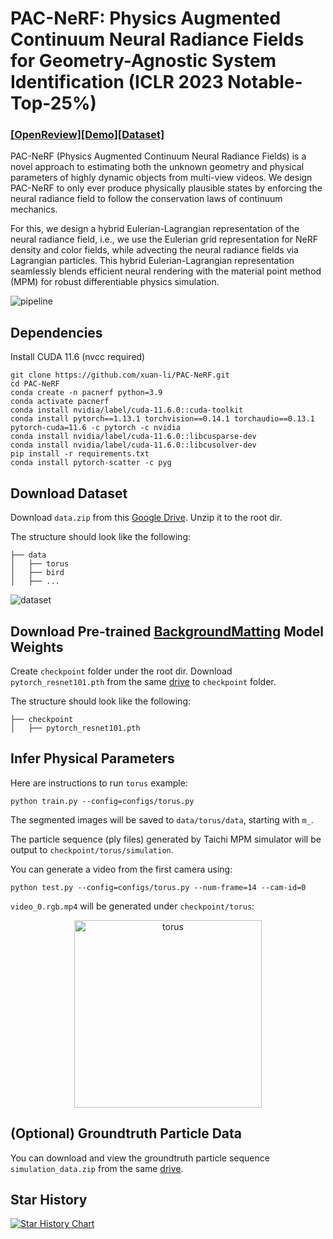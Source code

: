 # PAC-NeRF: Physics Augmented Continuum Neural Radiance Fields for Geometry-Agnostic System Identification (ICLR 2023 Notable-Top-25%)
### [[OpenReview]](https://openreview.net/forum?id=tVkrbkz42vc)[[Demo]](https://xuan-li.github.io/PAC-NeRF)[[Dataset]](https://drive.google.com/drive/folders/1KuIq7rrAANzTrj4PzYYdwEaDZVPY6lO3?usp=share_link)

PAC-NeRF (Physics Augmented Continuum Neural Radiance Fields) is a  novel approach to estimating both the unknown geometry and physical parameters of highly dynamic objects from multi-view videos. We design PAC-NeRF to only ever produce physically plausible states by enforcing the neural radiance field to follow the conservation laws of continuum mechanics.

For this, we design a hybrid Eulerian-Lagrangian representation of the neural radiance field, i.e., we use the Eulerian grid representation for NeRF density and color fields, while advecting the neural radiance fields via Lagrangian particles. This hybrid Eulerian-Lagrangian representation seamlessly blends efficient neural rendering with the material point method (MPM) for robust differentiable physics simulation. 

![pipeline](img/pipeline.png)

## Dependencies
Install CUDA 11.6 (nvcc required)
```
git clone https://github.com/xuan-li/PAC-NeRF.git
cd PAC-NeRF
conda create -n pacnerf python=3.9
conda activate pacnerf
conda install nvidia/label/cuda-11.6.0::cuda-toolkit
conda install pytorch==1.13.1 torchvision==0.14.1 torchaudio==0.13.1 pytorch-cuda=11.6 -c pytorch -c nvidia
conda install nvidia/label/cuda-11.6.0::libcusparse-dev
conda install nvidia/label/cuda-11.6.0::libcusolver-dev
pip install -r requirements.txt
conda install pytorch-scatter -c pyg
```

## Download Dataset
Download `data.zip` from this [Google Drive](https://drive.google.com/drive/folders/1KuIq7rrAANzTrj4PzYYdwEaDZVPY6lO3?usp=share_link). Unzip it to the root dir.

The structure should look like the following:
```
├── data 
│   ├── torus
│   ├── bird 
│   ├── ...
```
![dataset](img/dataset.png)


## Download Pre-trained [BackgroundMatting](https://github.com/PeterL1n/BackgroundMattingV2) Model Weights
Create `checkpoint` folder under the root dir. Download `pytorch_resnet101.pth` from the same [drive](https://drive.google.com/drive/folders/1KuIq7rrAANzTrj4PzYYdwEaDZVPY6lO3?usp=share_link) to `checkpoint` folder.

The structure should look like the following:
```
├── checkpoint 
│   ├── pytorch_resnet101.pth
```

## Infer Physical Parameters
Here are instructions to run `torus` example:

```
python train.py --config=configs/torus.py
```
The segmented images will be saved to `data/torus/data`, starting with `m_`.

The particle sequence (ply files) generated by Taichi MPM simulator will be output to `checkpoint/torus/simulation`.

You can generate a video from the first camera using:
```
python test.py --config=configs/torus.py --num-frame=14 --cam-id=0
```
`video_0.rgb.mp4` will be generated under `checkpoint/torus`:

<div align="center"><img src="img/torus.gif" alt="torus" width="300"/></div>

## (Optional) Groundtruth Particle Data
You can download and view the groundtruth particle sequence `simulation_data.zip` from the same [drive](https://drive.google.com/drive/folders/1KuIq7rrAANzTrj4PzYYdwEaDZVPY6lO3?usp=share_link).





## Star History

[![Star History Chart](https://api.star-history.com/svg?repos=xuan-li/PAC-NeRF&type=Date)](https://star-history.com/#xuan-li/PAC-NeRF&Date)
